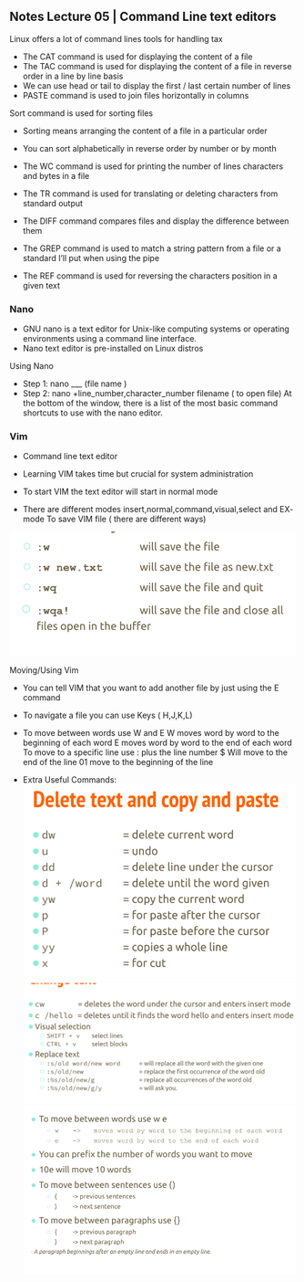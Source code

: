 <h2>Notes Lecture 05 | Command Line text editors</h2>

Linux offers a lot of command lines tools for handling tax

- The CAT command is used for displaying the content of a file
- The TAC command is used for displaying the content of a file in reverse order in a line by line basis
- We can use head or tail to display the first / last certain number of lines
- PASTE command is used to join files horizontally in columns 

Sort command is used for sorting files
- Sorting means arranging the content of a file in a particular order
- You can sort alphabetically in reverse order by number or by month
  
- The WC command is used for printing the number of lines characters and bytes in a file
- The TR command is used for translating or deleting characters from standard output
- The DIFF command compares files and display the difference between them
 
- The GREP command is used to match a string pattern from a file or a standard I’ll put when using the pipe

- The REF command is used for reversing the characters position in a given text

<h3> Nano </h3>

- GNU nano is a text editor for Unix-like computing systems or operating environments using a command line interface.
- Nano text editor is pre-installed on Linux distros
  
Using Nano 
- Step 1: nano ___ (file name )
- Step 2: nano +line_number,character_number filename ( to open file)
At the bottom of the window, there is a list of the most basic command shortcuts to use with the nano editor.

<h3>Vim</h3>

- Command line text editor 
- Learning VIM takes time but crucial for system administration
- To start VIM  the text editor will start in normal mode
  
- There are different modes insert,normal,command,visual,select and EX- mode
  To save VIM file ( there are different ways)

![saving vim](download/../../images/saving.png)

Moving/Using Vim
- You can tell VIM that you want to add another file by just using the E command
- To navigate a file you can use Keys ( H,J,K,L)

- To move between words use W and E 
W moves word by word to the beginning of each word
E moves word by word to the end of each word
To move to a specific line use : plus the line number
$ Will move to the end of the line
01 move to the beginning of the line

- Extra Useful Commands: 
![deleting vim](download/../../images/deleting.png)
![changing vim](download/../../images/changingtext.png)
![moving vim](download/../../images/movingvim.png)


